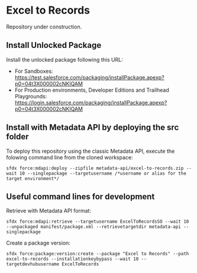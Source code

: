 # Excel to Records

Repository under construction.

## Install Unlocked Package

Install the unlocked package following this URL:
-   For Sandboxes: https://test.salesforce.com/packaging/installPackage.apexp?p0=04t3X000002cNKlQAM
-   For Production environments, Developer Editions and Trailhead Playgrounds: https://login.salesforce.com/packaging/installPackage.apexp?p0=04t3X000002cNKlQAM

## Install with Metadata API by deploying the src folder

To deploy this repository using the classic Metadata API, execute the folowing command line from the cloned workspace:

```
sfdx force:mdapi:deploy --zipfile metadata-api/excel-to-records.zip --wait 10 --singlepackage --targetusername /*username or alias for the target environment*/
```

## Useful command lines for development

Retrieve with Metadata API format:

```
sfdx force:mdapi:retrieve --targetusername ExcelToRecordsSO --wait 10 --unpackaged manifest/package.xml --retrievetargetdir metadata-api --singlepackage
```

Create a package version:

```
sfdx force:package:version:create --package "Excel to Records" --path excel-to-records --installationkeybypass --wait 10 --targetdevhubusername ExcelToRecords
```